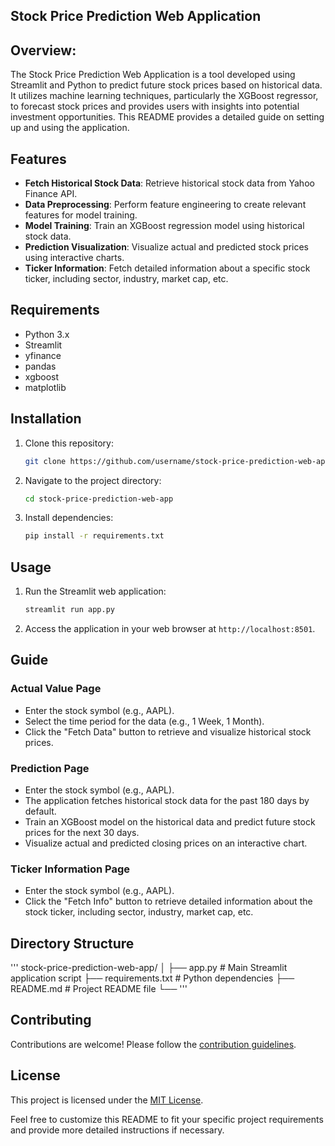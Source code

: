 


## Stock Price Prediction Web Application

## Overview:
The Stock Price Prediction Web Application is a tool developed using Streamlit and Python to predict future stock prices based on historical data. It utilizes machine learning techniques, particularly the XGBoost regressor, to forecast stock prices and provides users with insights into potential investment opportunities. This README provides a detailed guide on setting up and using the application.

## Features
- **Fetch Historical Stock Data**: Retrieve historical stock data from Yahoo Finance API.
- **Data Preprocessing**: Perform feature engineering to create relevant features for model training.
- **Model Training**: Train an XGBoost regression model using historical stock data.
- **Prediction Visualization**: Visualize actual and predicted stock prices using interactive charts.
- **Ticker Information**: Fetch detailed information about a specific stock ticker, including sector, industry, market cap, etc.

## Requirements
- Python 3.x
- Streamlit
- yfinance
- pandas
- xgboost
- matplotlib

## Installation
1. Clone this repository:
   ```bash
   git clone https://github.com/username/stock-price-prediction-web-app.git
   ```
2. Navigate to the project directory:
   ```bash
   cd stock-price-prediction-web-app
   ```
3. Install dependencies:
   ```bash
   pip install -r requirements.txt
   ```

## Usage
1. Run the Streamlit web application:
   ```bash
   streamlit run app.py
   ```
2. Access the application in your web browser at `http://localhost:8501`.

## Guide
### Actual Value Page
- Enter the stock symbol (e.g., AAPL).
- Select the time period for the data (e.g., 1 Week, 1 Month).
- Click the "Fetch Data" button to retrieve and visualize historical stock prices.

### Prediction Page
- Enter the stock symbol (e.g., AAPL).
- The application fetches historical stock data for the past 180 days by default.
- Train an XGBoost model on the historical data and predict future stock prices for the next 30 days.
- Visualize actual and predicted closing prices on an interactive chart.

### Ticker Information Page
- Enter the stock symbol (e.g., AAPL).
- Click the "Fetch Info" button to retrieve detailed information about the stock ticker, including sector, industry, market cap, etc.

## Directory Structure
'''
stock-price-prediction-web-app/
│
├── app.py               # Main Streamlit application script
├── requirements.txt     # Python dependencies
├── README.md            # Project README file
└── '''


## Contributing
Contributions are welcome! Please follow the [contribution guidelines](CONTRIBUTING.md).

## License
This project is licensed under the [MIT License](LICENSE).


Feel free to customize this README to fit your specific project requirements and provide more detailed instructions if necessary.
